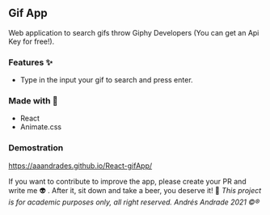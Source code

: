 ## Gif App

Web application to search gifs throw Giphy Developers (You can get an Api Key for free!).

### Features :sparkles:
- Type in the input your gif to search and press enter.


### Made with :construction_worker:
- React
- Animate.css
  
### Demostration

https://aaandrades.github.io/React-gifApp/

If you want to contribute to improve the app, please create your PR and write me :alien: . After it, sit down and take a beer, you deserve it! :beers:
*This project is for academic purposes only, all right reserved. Andrés Andrade 2021 :copyright::registered:*
